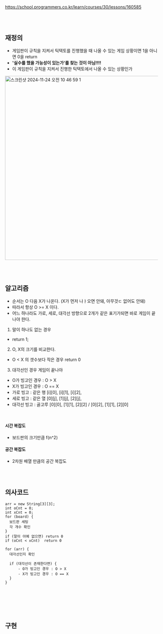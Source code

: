 https://school.programmers.co.kr/learn/courses/30/lessons/160585

<br><br>

## 재정의
- 게임판이 규칙을 지켜서 틱택토를 진행했을 때 나올 수 있는 게임 상황이면 1을 아니면 0을 return
- **'실수를 했을 가능성이 있는가'를 찾는 것이 아님!!!!**
- 이 게임판이 규칙을 지켜서 진행한 틱택토에서 나올 수 있는 상황인가

  
<img width="607" alt="스크린샷 2024-11-24 오전 10 46 59 1" src="https://github.com/user-attachments/assets/89d7e91b-bcfa-4cfe-b25b-c5ee530e29fc">







<br><br>

## 알고리즘
- 순서는 O 다음 X가 나온다. (X가 먼저 나ㅏ오면 안돼, 아무것ㄷ 없어도 안돼)
- 따라서 항상 O >= X 이다.
- 어느 하나라도 가로, 세로, 대각선 방향으로 2개가 같은 표기가되면 바로 게임이 끝나야 한다.

1. 말이 하나도 없는 경우
  - return 1;
2. O, X의 크기를 비교한다.
  - O < X 의 갯수보다 작은 경우 return 0
3. 대각선인 경우 게임이 끝나야
  - O가 빙고인 경우 : O > X
  - X가 빙고인 경우 : O == X
  - 가로 빙고 : 같은 행 [i][0], [i][1], [i][2], 
  - 세로 빙고 : 같은 열 [0][j], [1][j], [2][j], 
  - 대각선 빙고 : 골고루 [0][0], [1][1], [2][2] / [0][2], [1][1], [2][0]

<br>

#### 시간 복잡도
- 보드판의 크기만큼 f(n^2)
#### 공간 복잡도
- 2차원 배열 만큼의 공간 복잡도 

<br><br>

## 의사코드
```
arr = new String[3][3];
int oCnt = 0;
int xCnt = 0;
for (board) {
  보드판 세팅
  각 개수 확인
}
if (말이 아예 없으면) return 0
if (oCnt < xCnt)  return 0

for (arr) {
  대각선인지 확인

  if (대각선이 존재한다면) {
      - O가 빙고인 경우 : O > X
      - X가 빙고인 경우 : O == X
  }
}
 

 
```



<br><br>

## 구현
